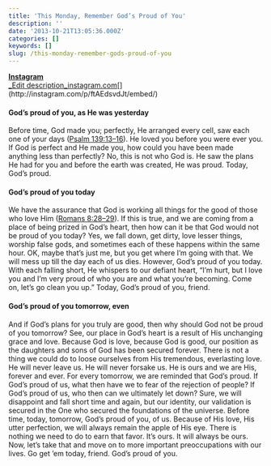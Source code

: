 ```yaml
---
title: 'This Monday, Remember God’s Proud of You'
description: ''
date: '2013-10-21T13:05:36.000Z'
categories: []
keywords: []
slug: /this-monday-remember-gods-proud-of-you
---
```

[**Instagram**  
_Edit description_instagram.com](http://instagram.com/p/ftAEdsvdJt/embed/ "http://instagram.com/p/ftAEdsvdJt/embed/")[](http://instagram.com/p/ftAEdsvdJt/embed/)
#### God’s proud of you, as He was yesterday
Before time, God made you; perfectly, He arranged every cell, saw each one of your days ([Psalm 139:13–16](http://www.biblegateway.com/passage/?search=psalm%20139:13-16&version=ESV)). He loved you before you were ever you. If God is perfect and He made you, how could you have been made anything less than perfectly? No, this is not who God is. He saw the plans He had for you and before the earth was created, He was proud. Today, God’s proud.
#### God’s proud of you today
We have the assurance that God is working all things for the good of those who love Him ([Romans 8:28–29](http://www.biblegateway.com/passage/?search=romans%208:28-29&version=ESV)). If this is true, and we are coming from a place of being prized in God’s heart, then how can it be that God would not be proud of you today? Yes, we fall down, get dirty, love lesser things, worship false gods, and sometimes each of these happens within the same hour. OK, maybe that’s just me, but you get where I’m going with that. We will mess up till the day each of us dies. However, God’s proud of you today. With each falling short, He whispers to our defiant heart, “I’m hurt, but I love you and I’m very proud of who you are and what you’re becoming. Come on, let’s go clean you up.” Today, God’s proud of you, friend.
#### God’s proud of you tomorrow, even
And if God’s plans for you truly are good, then why should God not be proud of you tomorrow? See, our place in God’s heart is a result of His unchanging grace and love. Because God is love, because God is good, our position as the daughters and sons of God has been secured forever. There is not a thing we could do to loose ourselves from His tremendous, everlasting love. He will never leave us. He will never forsake us. He is ours and we are His, forever and ever. For every tomorrow, we are reminded that God’s proud.
If God’s proud of us, what then have we to fear of the rejection of people? If God’s proud of us, who then can we ultimately let down? Sure, we will disappoint and fall short time and again, but our identity, our validation is secured in the One who secured the foundations of the universe. Before time, today, tomorrow, God’s proud of you, of us. Because of His love, His utter perfection, we will always remain the apple of His eye. There is nothing we need to do to earn that favor. It’s ours. It will always be ours. Now, let’s take that and move on to more important preoccupations with our lives. Go get ’em today, friend. God’s proud of you.
